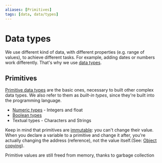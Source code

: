 ```yaml
---
aliases: [Primitives]
tags: [data, data/types]
---
```


# Data types

We use different kind of data, with different properties (e.g. range of values), to achieve different tasks. For example, adding dates or numbers work differently. That's why we use [data types](https://en.wikipedia.org/wiki/Data_type).

## Primitives

[Primitive data types](https://en.wikipedia.org/wiki/Primitive_data_type) are the basic ones, necessary to built other complex data types. We also refer to them as *built-in types*, since they're built into the programming language.

- [Numeric types](numeric.md) - Integers and float
- [Boolean types](https://en.wikipedia.org/wiki/Boolean_data_type)
- Textual types - Characters and Strings

Keep in mind that primitives are [immutable](../../../code/glossary/immutable.md): you can't change their value. When you declare a variable to a primitive and change it after, you're actually changing the address (reference), not the value itself.(See: [Object copying](../../architecture/paradigms/object-oriented.md#Object%20copying)).

Primitive values are still freed from memory, thanks to garbage collection

<!-- WIP
https://en.wikipedia.org/wiki/List_of_data_structures#Data_types
→ Compositie data structures
→ Garbage collection: https://en.wikipedia.org/wiki/Garbage_collection_(computer_science)
-→
